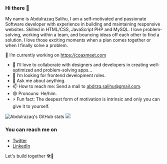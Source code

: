 ### Hi there 👋

My name is Abdulrazaq Salihu,
I am a self-motivated and passionate Software developer with experience in building and maintaining responsive websites. Skilled in HTML/CSS, JavaScript PHP and MySQL. I love problem-solving, working within a team, and bouncing ideas off each other to find a solution. I love those exciting moments when a plan comes together or when I finally solve a problem.


🔭 I’m currently working on https://coaxmeet.com
<!-- - 🌱 I’m currently learning Next JS... -->
- 👯 I'll love to collaborate with designers and developers in creating well-optimized and problem-solving apps...
- 🤔 I’m looking for frontend development roles.
- 💬 Ask me about anything.
- 📫 How to reach me: Send a mail to abdrzq.salihu@gmail.com.
- 😄 Pronouns: He/him.
- ⚡ Fun fact: The deepest form of motivation is intrinsic and only you can give it to yourself.

<!--[![Abdulrazaq's GitHub stats]
(https://github-readme-stats.vercel.app/api?username=abdrzqsalihu)](https://github.com/abdrzqsalihu/github-readme-stats)-->

![Abdulrazaq's GitHub stats](https://github-readme-stats.vercel.app/api?username=abdrzqsalihu&show_icons=true&theme=cobalt)
<img src = "https://github-readme-stats.vercel.app/api/top-langs/?username=abdrzqsalihu&title_color=47ff78&text_color=efefed&icon_color=47ff78&bg_color=0b0b0c&line_height=27">





### You can reach me on
- [Twitter](https://twitter.com/abdrzqsalihu)
- [LinkedIn](https://www.linkedin.com/in/abdrzqsalihu/)

Let's build together 🛠🚀 
